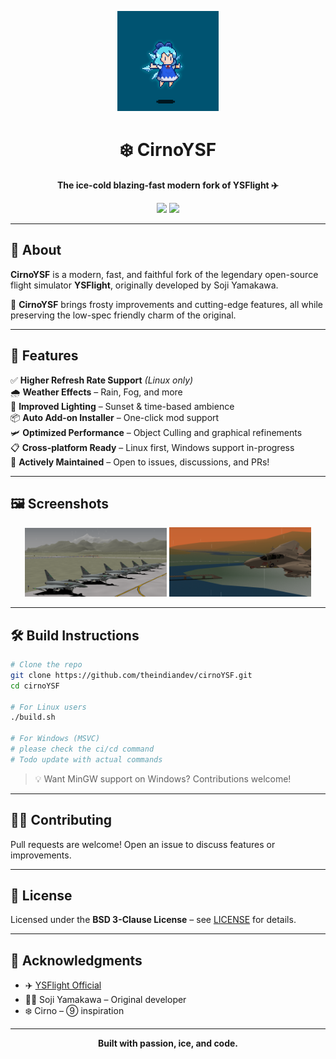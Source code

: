 <p align="center">
  <img src="assets/cirno-floating.gif" alt="Cirno Floating" height="160">
</p>

<h1 align="center">❄️ CirnoYSF</h1>
<p align="center">
  <strong>The ice-cold blazing-fast modern fork of YSFlight ✈️</strong>
</p>

<p align="center">
  <a href="https://opensource.org/licenses/BSD-3-Clause"><img src="https://img.shields.io/badge/license-BSD%203--Clause-blue.svg"></a>
  <img src="https://img.shields.io/badge/status-Actively%20Maintained-brightgreen">
</p>

---

## 🌟 About

**CirnoYSF** is a modern, fast, and faithful fork of the legendary open-source flight simulator **YSFlight**, originally developed by Soji Yamakawa.

🧊 **CirnoYSF** brings frosty improvements and cutting-edge features, all while preserving the low-spec friendly charm of the original.

---

## 🚀 Features

✅ **Higher Refresh Rate Support** *(Linux only)*  
🌧️ **Weather Effects** – Rain, Fog, and more  
🌅 **Improved Lighting** – Sunset & time-based ambience  
📦 **Auto Add-on Installer** – One-click mod support  
🛩️ **Optimized Performance** – Object Culling and graphical refinements  
📋 **Cross-platform Ready** – Linux first, Windows support in-progress  
🔧 **Actively Maintained** – Open to issues, discussions, and PRs!

---

## 🖼️ Screenshots

<!-- Replace with actual screenshots -->
<p align="center">
  <img src="assets/ss1.png" alt="Planes parked with mountains in background while it is raining." width="45%">
  <img src="assets/ss2.png" alt="Planes flying in sunset while its raining." width="45%">
</p>

---

## 🛠️ Build Instructions

```bash
# Clone the repo
git clone https://github.com/theindiandev/cirnoYSF.git
cd cirnoYSF

# For Linux users
./build.sh

# For Windows (MSVC)
# please check the ci/cd command
# Todo update with actual commands
```

> 💡 Want MinGW support on Windows? Contributions welcome!


---

## 👨‍💻 Contributing

Pull requests are welcome! Open an issue to discuss features or improvements.  

---

## 📜 License

Licensed under the **BSD 3-Clause License** – see [LICENSE](LICENSE) for details.

---

## 💬 Acknowledgments

- ✈️ [YSFlight Official](http://ysflight.in.coocan.jp/)
- 👨‍🔧 Soji Yamakawa – Original developer
- ❄️ Cirno – ⑨ inspiration

---

<p align="center">
  <strong>Built with passion, ice, and code.</strong>
</p>

